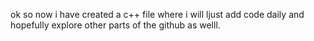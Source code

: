 ok so now i have created a c++ file where i will ljust add code daily and hopefully explore other parts of the github as welll.
